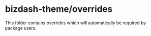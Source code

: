 # bizdash-theme/overrides

This folder contains overrides which will automatically be required by package users.
